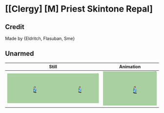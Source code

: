 # [\[Clergy\] \[M\] Priest Skintone Repal]

## Credit

Made by {Eldritch, Flasuban, Sme}
	
## Unarmed

| Still | Animation |
| :---: | :-------: |
| ![Unarmed still](./Unarmed_000.png) | ![Unarmed animation](./Unarmed.gif) |
